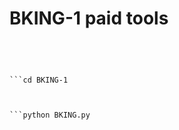 # BKING-1 paid tools


```git clone https://github.com/BKING44/BKING-1.git




```cd BKING-1



```python BKING.py
